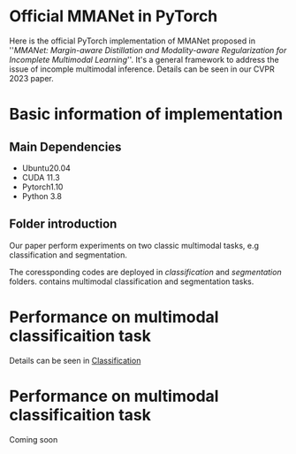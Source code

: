 # Official MMANet in PyTorch
Here is the official PyTorch implementation of MMANet proposed in ''*MMANet: Margin-aware Distillation and Modality-aware Regularization for Incomplete Multimodal Learning*''. It's a general framework to address the issue of incomple multimodal inference. Details can be seen in our CVPR 2023 paper.

# Basic information of implementation

## Main Dependencies
- Ubuntu20.04
- CUDA 11.3
- Pytorch1.10
- Python 3.8

## Folder introduction
Our paper perform experiments on two classic multimodal tasks, e.g classification and segmentation.

The coressponding codes are deployed in *classification* and *segmentation* folders.
contains multimodal classification and segmentation tasks.

# Performance on multimodal classificaition task
Details can be seen in [Classification](https://github.com/shicaiwei123/MMANet/blob/main/classification/ReadMe.md)

# Performance on multimodal classificaition task
Coming soon